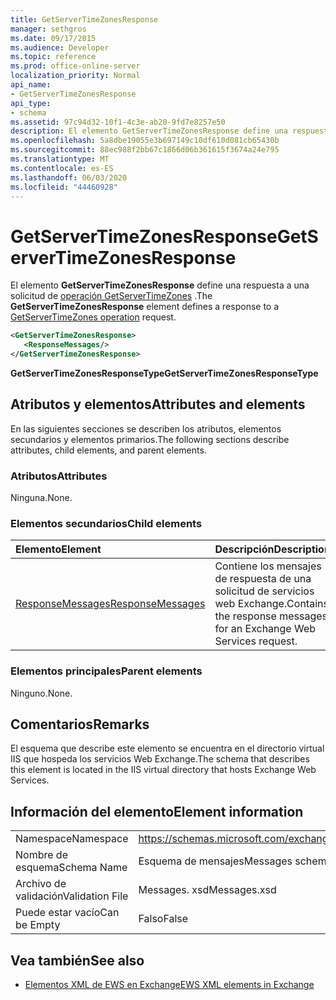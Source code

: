 ```yaml
---
title: GetServerTimeZonesResponse
manager: sethgros
ms.date: 09/17/2015
ms.audience: Developer
ms.topic: reference
ms.prod: office-online-server
localization_priority: Normal
api_name:
- GetServerTimeZonesResponse
api_type:
- schema
ms.assetid: 97c94d32-10f1-4c3e-ab20-9fd7e8257e50
description: El elemento GetServerTimeZonesResponse define una respuesta a una solicitud de operación GetServerTimeZones.
ms.openlocfilehash: 5a8dbe19055e3b697149c10df610d081cb65430b
ms.sourcegitcommit: 88ec988f2bb67c1866d06b361615f3674a24e795
ms.translationtype: MT
ms.contentlocale: es-ES
ms.lasthandoff: 06/03/2020
ms.locfileid: "44460928"
---
```

# <a name="getservertimezonesresponse"></a><span data-ttu-id="e0af5-103">GetServerTimeZonesResponse</span><span class="sxs-lookup"><span data-stu-id="e0af5-103">GetServerTimeZonesResponse</span></span>

<span data-ttu-id="e0af5-104">El elemento **GetServerTimeZonesResponse** define una respuesta a una solicitud de [operación GetServerTimeZones](getservertimezones-operation.md) .</span><span class="sxs-lookup"><span data-stu-id="e0af5-104">The **GetServerTimeZonesResponse** element defines a response to a [GetServerTimeZones operation](getservertimezones-operation.md) request.</span></span> 
  
```XML
<GetServerTimeZonesResponse>
   <ResponseMessages/>
</GetServerTimeZonesResponse>
```

 <span data-ttu-id="e0af5-105">**GetServerTimeZonesResponseType**</span><span class="sxs-lookup"><span data-stu-id="e0af5-105">**GetServerTimeZonesResponseType**</span></span>
## <a name="attributes-and-elements"></a><span data-ttu-id="e0af5-106">Atributos y elementos</span><span class="sxs-lookup"><span data-stu-id="e0af5-106">Attributes and elements</span></span>

<span data-ttu-id="e0af5-107">En las siguientes secciones se describen los atributos, elementos secundarios y elementos primarios.</span><span class="sxs-lookup"><span data-stu-id="e0af5-107">The following sections describe attributes, child elements, and parent elements.</span></span>
  
### <a name="attributes"></a><span data-ttu-id="e0af5-108">Atributos</span><span class="sxs-lookup"><span data-stu-id="e0af5-108">Attributes</span></span>

<span data-ttu-id="e0af5-109">Ninguna.</span><span class="sxs-lookup"><span data-stu-id="e0af5-109">None.</span></span>
  
### <a name="child-elements"></a><span data-ttu-id="e0af5-110">Elementos secundarios</span><span class="sxs-lookup"><span data-stu-id="e0af5-110">Child elements</span></span>

|<span data-ttu-id="e0af5-111">**Elemento**</span><span class="sxs-lookup"><span data-stu-id="e0af5-111">**Element**</span></span>|<span data-ttu-id="e0af5-112">**Descripción**</span><span class="sxs-lookup"><span data-stu-id="e0af5-112">**Description**</span></span>|
|:-----|:-----|
|[<span data-ttu-id="e0af5-113">ResponseMessages</span><span class="sxs-lookup"><span data-stu-id="e0af5-113">ResponseMessages</span></span>](responsemessages.md) <br/> |<span data-ttu-id="e0af5-114">Contiene los mensajes de respuesta de una solicitud de servicios web Exchange.</span><span class="sxs-lookup"><span data-stu-id="e0af5-114">Contains the response messages for an Exchange Web Services request.</span></span>  <br/> |
   
### <a name="parent-elements"></a><span data-ttu-id="e0af5-115">Elementos principales</span><span class="sxs-lookup"><span data-stu-id="e0af5-115">Parent elements</span></span>

<span data-ttu-id="e0af5-116">Ninguno.</span><span class="sxs-lookup"><span data-stu-id="e0af5-116">None.</span></span>
  
## <a name="remarks"></a><span data-ttu-id="e0af5-117">Comentarios</span><span class="sxs-lookup"><span data-stu-id="e0af5-117">Remarks</span></span>

<span data-ttu-id="e0af5-118">El esquema que describe este elemento se encuentra en el directorio virtual IIS que hospeda los servicios Web Exchange.</span><span class="sxs-lookup"><span data-stu-id="e0af5-118">The schema that describes this element is located in the IIS virtual directory that hosts Exchange Web Services.</span></span>
  
## <a name="element-information"></a><span data-ttu-id="e0af5-119">Información del elemento</span><span class="sxs-lookup"><span data-stu-id="e0af5-119">Element information</span></span>

|||
|:-----|:-----|
|<span data-ttu-id="e0af5-120">Namespace</span><span class="sxs-lookup"><span data-stu-id="e0af5-120">Namespace</span></span>  <br/> |https://schemas.microsoft.com/exchange/services/2006/messages  <br/> |
|<span data-ttu-id="e0af5-121">Nombre de esquema</span><span class="sxs-lookup"><span data-stu-id="e0af5-121">Schema Name</span></span>  <br/> |<span data-ttu-id="e0af5-122">Esquema de mensajes</span><span class="sxs-lookup"><span data-stu-id="e0af5-122">Messages schema</span></span>  <br/> |
|<span data-ttu-id="e0af5-123">Archivo de validación</span><span class="sxs-lookup"><span data-stu-id="e0af5-123">Validation File</span></span>  <br/> |<span data-ttu-id="e0af5-124">Messages. xsd</span><span class="sxs-lookup"><span data-stu-id="e0af5-124">Messages.xsd</span></span>  <br/> |
|<span data-ttu-id="e0af5-125">Puede estar vacío</span><span class="sxs-lookup"><span data-stu-id="e0af5-125">Can be Empty</span></span>  <br/> |<span data-ttu-id="e0af5-126">Falso</span><span class="sxs-lookup"><span data-stu-id="e0af5-126">False</span></span>  <br/> |
   
## <a name="see-also"></a><span data-ttu-id="e0af5-127">Vea también</span><span class="sxs-lookup"><span data-stu-id="e0af5-127">See also</span></span>



- [<span data-ttu-id="e0af5-128">Elementos XML de EWS en Exchange</span><span class="sxs-lookup"><span data-stu-id="e0af5-128">EWS XML elements in Exchange</span></span>](ews-xml-elements-in-exchange.md)

